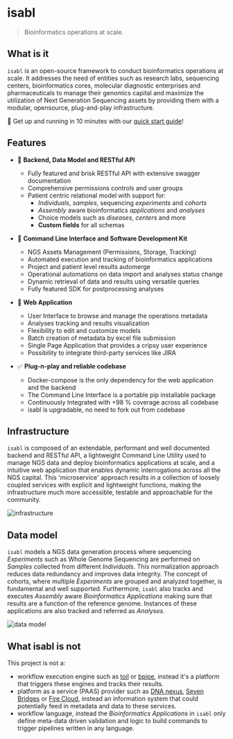# isabl

> Bioinformatics operations at scale.

## What is it

`isabl` is an open-source framework to conduct bioinformatics operations at scale. It addresses the need of entities such as research labs, sequencing centers, bioinformatics cores, molecular diagnostic enterprises and pharmaceuticals to manage their genomics capital and maximize the utilization of Next Generation Sequencing assets by providing them with a modular, opensource, plug-and-play infrastructure.

🚀 Get up and running in 10 minutes with our [quick start guide](tutorials/quick_start)!

## Features

* 👾 **Backend, Data Model and RESTful API**
    * Fully featured and brisk RESTful API with extensive swagger documentation
    * Comprehensive permissions controls and user groups
    * Patient centric relational model with support for:
        * *Individuals*, *samples*, sequencing *experiments* and *cohorts*
        * *Assembly* aware bioinformatics *applications* and *analyses*
        * Choice models such as *diseases*, *centers* and more
        * **Custom fields** for all schemas

* 🤖 **Command Line Interface and Software Development Kit**
    * NGS Assets Management (Permissions, Storage, Tracking)
    * Automated execution and tracking of bioinformatics applications
    * Project and patient level results automerge
    * Operational automations on data import and analyses status change
    * Dynamic retrieval of data and results using versatile queries
    * Fully featured SDK for postprocessing analyses

* 🚀 **Web Application**
    * User Interface to browse and manage the operations metadata
    * Analyses tracking and results visualization
    * Flexibility to edit and customize models
    * Batch creation of metadata by excel file submission
    * Single Page Application that provides a cripsy user experience
    * Possibility to integrate third-party services like JIRA

* ✅ **Plug-n-play and reliable codebase**
    * Docker-compose is the only dependency for the web application and the backend
    * The Command Line Interface is a portable pip installable package
    * Continuously Integrated with +98 % coverage across all codebase
    * isabl is upgradable, no need to fork out from codebase

## Infrastructure

`isabl` is composed of an extendable, performant and well documented backend and RESTful API, a lightweight Command Line Utility used to manage NGS data and deploy bioinformatics applications at scale, and a intuitive web application that enables dynamic interrogations across all the NGS capital. This 'microservice' approach results in a collection of loosely coupled services with explicit and lightweight functions, making the infrastructure much more accessible, testable and approachable for the community.

![infrastructure]

## Data model

`isabl` models a NGS data generation process where sequencing *Experiments* such as Whole Genome Sequencing are performed on *Samples* collected from different *Individuals*. This normalization approach reduces data redundancy and improves data integrity. The concept of cohorts, where multiple *Experiments* are grouped and analyzed together, is fundamental and well supported. Furthermore, `isabl` also tracks and executes *Assembly* aware *Bioinformatics Applications* making sure that results are a function of the reference genome. Instances of these applications are also tracked and referred as *Analyses*.

![data model]

## What isabl is not

This project is not a:

* workflow execution engine such as [toil] or [bpipe], instead it's a platform that triggers these engines and tracks their results.
* platform as a service (PAAS) provider such as [DNA nexus], [Seven Bridges] or [Fire Cloud], instead an information system that could potentially feed in metadata and data to these services.
* workflow language, instead the *Bioinformatics Applications* in `isabl` only define meta-data driven validation and logic to build commands to trigger pipelines written in any language.

[data model]: https://docs.google.com/drawings/d/e/2PACX-1vTfH_lsxbY2RtIS56F_r3FFQEdC1JghHWU5HWG3J5-TLo59FMKuFWIgBaHdJaNO1L-2muoVLIPxWFwg/pub?w=1102&h=484
[infrastructure]: https://docs.google.com/drawings/d/e/2PACX-1vQF28gk8NrZ8nZXi7w8trxHWZRc-j-hWYec3UWdNbXY1WAgT8SNMIZX3B5KEaQ7iEPVzpfj2HAmIpwu/pub?w=1101&h=625

[dna nexus]: https://www.dnanexus.com
[seven bridges]: https://www.sevenbridges.com
[fire cloud]: https://software.broadinstitute.org/firecloud/
[toil]: https://github.com/DataBiosphere/toil
[bpipe]: https://github.com/ssadedin/bpipe
